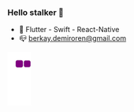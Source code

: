 ### Hello stalker 👋

- 🚀 Flutter - Swift - React-Native
- 📪 berkay.demiroren@gmail.com

![snake gif](https://github.com/kayberd/kayberd/blob/output/github-contribution-grid-snake.gif)
